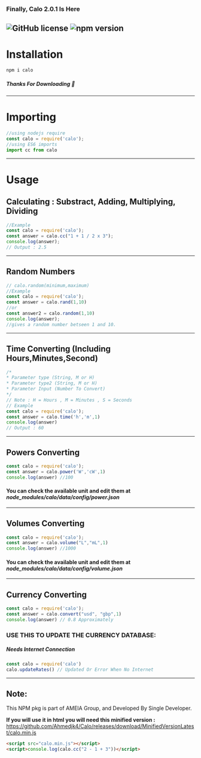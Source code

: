 ### Finally, Calo 2.0.1 Is Here
![GitHub license](https://img.shields.io/badge/license-ISC-green.svg) ![npm version](https://img.shields.io/npm/v/calo.svg?style=flat)
---
# Installation
```cmd
npm i calo
```

##### Thanks For Downloading 💖
---
# Importing
```js
//using nodejs require
const calo = require('calo');
//using ES6 imports 
import cc from calo
```
---
# Usage
## Calculating : Substract, Adding, Multiplying, Dividing
```js
//Example
const calo = require('calo');
const answer = calo.cc("1 + 1 / 2 x 3");
console.log(answer);
// Output : 2.5
```
---
## Random Numbers
```js
// calo.random(minimum,maximum)
//Example
const calo = require('calo');
const answer = calo.rand(1,10)
//or
const answer2 = calo.random(1,10)
console.log(answer);
//gives a random number betseen 1 and 10.
```
---
## Time Converting (Including Hours,Minutes,Second)
```js
/*
* Parameter type (String, M or H)
* Parameter type2 (String, M or H)
* Parameter Input (Number To Convert)
*/
// Note : H = Hours , M = Minutes , S = Seconds
// Example 
const calo = require('calo');
const answer = calo.time('h','m',1)
console.log(answer)
// Output : 60
```
---
## Powers Converting
```js
const calo = require('calo');
const answer = calo.power('W','cW',1)
console.log(answer) //100
```
#### You can check the available unit and edit them at _node_modules/calo/data/config/power.json_
---
## Volumes Converting
```js
const calo = require('calo');
const answer = calo.volume("L","mL",1)
console.log(answer) //1000
```
#### You can check the available unit and edit them at _node_modules/calo/data/config/volume.json_
---
## Currency Converting
```js
const calo = require('calo');
const answer = calo.convert("usd", "gbp",1)
console.log(answer) // 0.8 Approximately
```
### USE THIS TO UPDATE THE CURRENCY DATABASE:

##### Needs Internet Connection
```js
const calo = require('calo')
calo.updateRates() // Updated Or Error When No Internet
```
---
## Note:
This NPM pkg is part of AMEIA Group,
and Developed By Single Developer.

**If you will use it in html you will need this minified version :** https://github.com/Ahmedjk4/Calo/releases/download/MinifiedVersionLatest/calo.min.js

```html
<script src="calo.min.js"></script>
<script>console.log(calo.cc("2 - 1 + 3"))</script>
```
